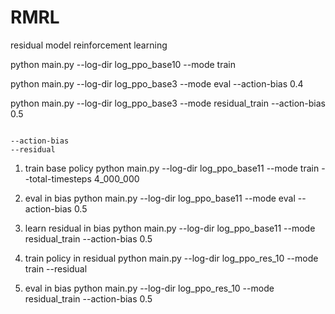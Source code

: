 # RMRL
residual model reinforcement learning



python main.py --log-dir log_ppo_base10 --mode train 

python main.py --log-dir log_ppo_base3 --mode eval --action-bias 0.4

python main.py --log-dir log_ppo_base3 --mode residual_train --action-bias 0.5 

```

--action-bias
--residual

```

1. train base policy 
python main.py --log-dir log_ppo_base11 --mode train --total-timesteps 4_000_000


2. eval in bias
python main.py --log-dir log_ppo_base11 --mode eval --action-bias 0.5


3. learn residual in bias
python main.py --log-dir log_ppo_base11 --mode residual_train --action-bias 0.5 

4. train policy in residual
python main.py --log-dir log_ppo_res_10 --mode train --residual 

5. eval in bias
python main.py --log-dir log_ppo_res_10 --mode residual_train --action-bias 0.5 
